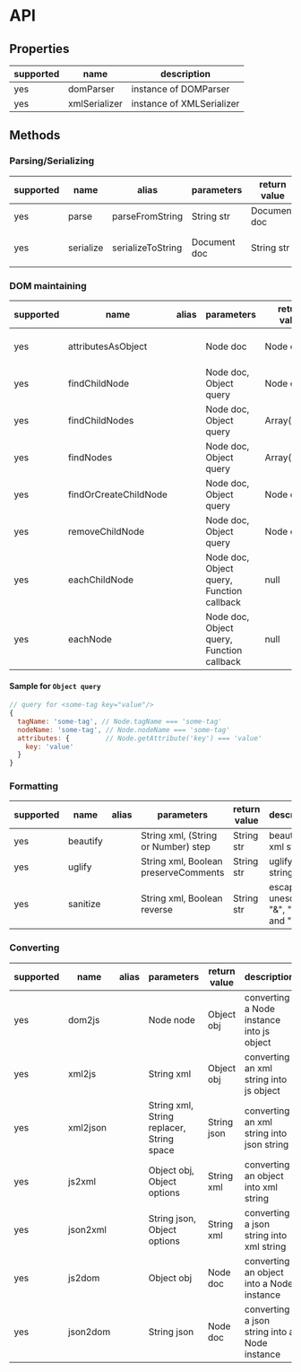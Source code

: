 API
===

## Properties

supported | name | description 
----------|-----|------------
yes | domParser     | instance of DOMParser
yes | xmlSerializer | instance of XMLSerializer

## Methods

### Parsing/Serializing

supported | name | alias | parameters | return value | description
----------|------|-------|------------|--------------|------------
yes | parse     | parseFromString   | String str   | Document doc | parsing a xml string
yes | serialize | serializeToString | Document doc | String str   | Document to xml string

### DOM maintaining

supported | name | alias | parameters | return value | description
----------|------|-------|------------|--------------|------------
yes | attributesAsObject    |  | Node doc                                  | Node child  | attributes to key-value pairs
yes | findChildNode         |  | Node doc, Object query                    | Node child  | find one child node
yes | findChildNodes        |  | Node doc, Object query                    | Array(Node) | find child nodes
yes | findNodes             |  | Node doc, Object query                    | Array(Node) | find nodes
yes | findOrCreateChildNode |  | Node doc, Object query                    | Node child  | find or create one child node
yes | removeChildNode       |  | Node doc, Object query                    | Node child  | remove one child node
yes | eachChildNode         |  | Node doc, Object query, Function callback | null        | execute callback using child node as parameter
yes | eachNode              |  | Node doc, Object query, Function callback | null        | execute callback using node as parameter

#### Sample for `Object query` 

```javascript
// query for <some-tag key="value"/>
{
  tagName: 'some-tag', // Node.tagName === 'some-tag'
  nodeName: 'some-tag', // Node.nodeName === 'some-tag'
  attributes: {         // Node.getAttribute('key') === 'value'
    key: 'value'
  }
}
```

### Formatting

supported | name | alias | parameters | return value | description
----------|------|-------|------------|--------------|------------
yes | beautify |  | String xml, (String or Number) step  | String str | beautify xml string 
yes | uglify   |  | String xml, Boolean preserveComments | String str | uglify xml string
yes | sanitize |  | String xml, Boolean reverse          | String str | escape or unescape "&", "<" and ">"

### Converting

supported | name | alias | parameters | return value | description
----------|------|-------|------------|--------------|------------
yes | dom2js   |  | Node node                                 | Object obj   | converting a Node instance into js object
yes | xml2js   |  | String xml                                | Object obj   | converting an xml string into js object
yes | xml2json |  | String xml, String replacer, String space | String json  | converting an xml string into json string
yes | js2xml   |  | Object obj, Object options                | String xml   | converting an object into xml string
yes | json2xml |  | String json, Object options               | String xml   | converting a json string into xml string
yes | js2dom   |  | Object obj                                | Node doc     | converting an object into a Node instance
yes | json2dom |  | String json                               | Node doc     | converting a json string into a Node instance
